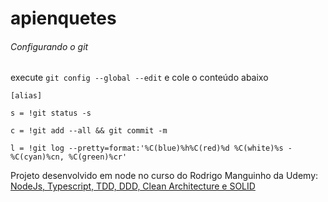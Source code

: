 # apienquetes

###### Configurando o git

execute `git config --global --edit` e cole o conteúdo abaixo

`[alias]`

  `s = !git status -s`
  
  `c = !git add --all && git commit -m`
  
  `l = !git log --pretty=format:'%C(blue)%h%C(red)%d %C(white)%s - %C(cyan)%cn, %C(green)%cr'`

Projeto desenvolvido em node no curso do Rodrigo Manguinho da Udemy: [NodeJs, Typescript, TDD, DDD, Clean Architecture e SOLID](https://www.udemy.com/course/tdd-com-mango/)
